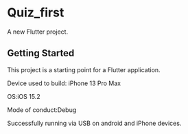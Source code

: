 # Quiz_first

A new Flutter project.

## Getting Started

This project is a starting point for a Flutter application.

Device used to build: iPhone 13 Pro Max

OS:iOS 15.2

Mode of conduct:Debug

Successfully running via USB on android and iPhone devices.
